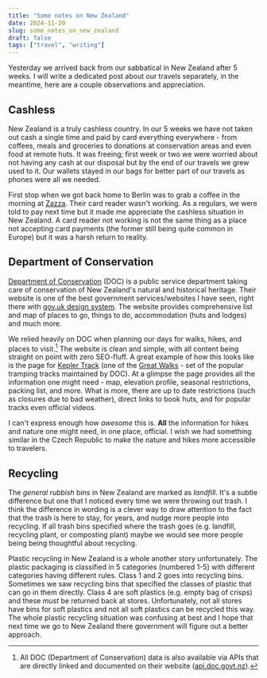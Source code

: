 ```yaml
---
title: "Some notes on New Zealand"
date: 2024-11-20
slug: some_notes_on_new_zealand
draft: false
tags: ["travel", "writing"]
---
```


Yesterday we arrived back from our sabbatical in New Zealand after 5 weeks. I will write a dedicated post about our travels separately, in the meantime, here are a couple observations and appreciation.

## Cashless

New Zealand is a truly cashless country. In our 5 weeks we have not taken out cash a single time and paid by card everything everywhere - from coffees, meals and groceries to donations at conservation areas and even food at remote huts. It was freeing; first week or two we were worried about not having any cash at our disposal but by the end of our travels we grew used to it. Our wallets stayed in our bags for better part of our travels as phones were all we needed.

First stop when we got back home to Berlin was to grab a coffee in the morning at [Zazza](https://zazza-kaffee.de/). Their card reader wasn't working. As a regulars, we were told to pay next time but it made me appreciate the cashless situation in New Zealand. A card reader not working is not the same thing as a place not accepting card payments (the former still being quite common in Europe) but it was a harsh return to reality.

## Department of Conservation

[Department of Conservation](https://www.doc.govt.nz/) (DOC) is a public service department taking care of conservation of New Zealand's natural and historical heritage. Their website is one of the best government services/websites I have seen, right there with [gov.uk design system](https://design-system.service.gov.uk/). The website provides comprehensive list and map of places to go, things to do, accommodation (huts and lodges) and much more.

We relied heavily on DOC when planning our days for walks, hikes, and places to visit.[^doc_api] The website is clean and simple, with all content being straight on point with zero SEO-fluff. A great example of how this looks like is the page for [Kepler Track](https://www.doc.govt.nz/keplertrack) (one of the [Great Walks](https://en.wikipedia.org/wiki/New_Zealand_Great_Walks) - set of the popular tramping tracks maintained by DOC). At a glimpse the page provides all the information one might need - map, elevation profile, seasonal restrictions, packing list, and more. What is more, there are up to date restrictions (such as closures due to bad weather), direct links to book huts, and for popular tracks even official videos.

I can't express enough how _awesome_ this is. **All** the information for hikes and nature one might need, in one place, official. I wish we had something similar in the Czech Republic to make the nature and hikes more accessible to travelers.

## Recycling

The _general rubbish_ bins in New Zealand are marked as _landfill_. It's a subtle difference but one that I noticed every time we were throwing out trash. I think the difference in wording is a clever way to draw attention to the fact that the trash is here to stay, for years, and nudge more people into recycling. If all trash bins specified where the trash goes (e.g. landfill, recycling plant, or composting plant) maybe we would see more people being being thoughtful about recycling.

Plastic recycling in New Zealand is a whole another story unfortunately. The plastic packaging is classified in 5 categories (numbered 1-5) with different categories having different rules. Class 1 and 2 goes into recycling bins. Sometimes we saw recycling bins that specified the classes of plastic that can go in them directly. Class 4 are soft plastics (e.g. empty bag of crisps) and these _must_ be returned back at stores. Unfortunately, not all stores have bins for soft plastics and not all soft plastics can be recycled this way. The whole plastic recycling situation was confusing at best and I hope that next time we go to New Zealand there government will figure out a better approach.

[^doc_api]: All DOC (Department of Conservation) data is also available via APIs that are directly linked and documented on their website ([api.doc.govt.nz](https://api.doc.govt.nz/)).
